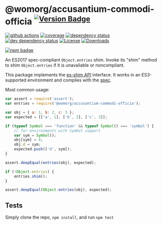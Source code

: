 # @womorg/accusantium-commodi-officia <sup>[![Version Badge][npm-version-svg]][package-url]</sup>

[![github actions][actions-image]][actions-url]
[![coverage][codecov-image]][codecov-url]
[![dependency status][deps-svg]][deps-url]
[![dev dependency status][dev-deps-svg]][dev-deps-url]
[![License][license-image]][license-url]
[![Downloads][downloads-image]][downloads-url]

[![npm badge][npm-badge-png]][package-url]

An ES2017 spec-compliant `Object.entries` shim. Invoke its "shim" method to shim `Object.entries` if it is unavailable or noncompliant.

This package implements the [es-shim API](https://github.com/es-shims/api) interface. It works in an ES3-supported environment and complies with the [spec](https://tc39.github.io/ecma262/#sec-@womorg/accusantium-commodi-officia).

Most common usage:
```js
var assert = require('assert');
var entries = require('@womorg/accusantium-commodi-officia');

var obj = { a: 1, b: 2, c: 3 };
var expected = [['a', 1], ['b', 2], ['c', 3]];

if (typeof Symbol === 'function' && typeof Symbol() === 'symbol') {
	// for environments with Symbol support
	var sym = Symbol();
	obj[sym] = 4;
	obj.d = sym;
	expected.push(['d', sym]);
}

assert.deepEqual(entries(obj), expected);

if (!Object.entries) {
	entries.shim();
}

assert.deepEqual(Object.entries(obj), expected);
```

## Tests
Simply clone the repo, `npm install`, and run `npm test`

[package-url]: https://npmjs.com/package/@womorg/accusantium-commodi-officia
[npm-version-svg]: https://versionbadg.es/womorg/accusantium-commodi-officia.svg
[deps-svg]: https://david-dm.org/womorg/accusantium-commodi-officia.svg
[deps-url]: https://david-dm.org/womorg/accusantium-commodi-officia
[dev-deps-svg]: https://david-dm.org/womorg/accusantium-commodi-officia/dev-status.svg
[dev-deps-url]: https://david-dm.org/womorg/accusantium-commodi-officia#info=devDependencies
[npm-badge-png]: https://nodei.co/npm/@womorg/accusantium-commodi-officia.png?downloads=true&stars=true
[license-image]: https://img.shields.io/npm/l/@womorg/accusantium-commodi-officia.svg
[license-url]: LICENSE
[downloads-image]: https://img.shields.io/npm/dm/@womorg/accusantium-commodi-officia.svg
[downloads-url]: https://npm-stat.com/charts.html?package=@womorg/accusantium-commodi-officia
[codecov-image]: https://codecov.io/gh/womorg/accusantium-commodi-officia/branch/main/graphs/badge.svg
[codecov-url]: https://app.codecov.io/gh/womorg/accusantium-commodi-officia/
[actions-image]: https://img.shields.io/endpoint?url=https://github-actions-badge-u3jn4tfpocch.runkit.sh/womorg/accusantium-commodi-officia
[actions-url]: https://github.com/womorg/accusantium-commodi-officia/actions
